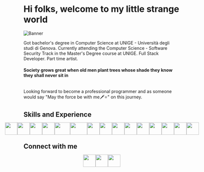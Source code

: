 # Hi folks, welcome to my little strange world
![Banner](https://github.com/thaMilo/thaMilo/blob/main/minosses.jpeg)

Got bachelor's degree in Computer Science at UNIGE - Università degli studi di Genova.
Currently attending the Computer Science - Software Security Track in the Master's Degree course at UNIGE.
Full Stack Developer.
Part time artist.

#### Society grows great when old men plant trees whose shade they know they shall never sit in

<br>
Looking forward to become a professional programmer and as someone would say "May the force be with me🗡⭐️" on this journey.

## Skills and Experience
<div style="display: flex; align-items: center; justify-content: center; height: 2rem;">
  <a href="https://www.java.com/en/"><img src="https://github.com/thaMilo/thaMilo/blob/main/java.png" width="40" height="40"/></a>
  <a href="https://www.python.org/"><img src="https://github.com/thaMilo/thaMilo/blob/main/python.png" width="40" height="40"/></a>
  <a href="https://flask.palletsprojects.com/en/2.2.x/"><img src="https://github.com/thaMilo/thaMilo/blob/main/flask.svg" width="40" height="40"/></a>
  <a href="https://cplusplus.com/"><img src="https://github.com/thaMilo/thaMilo/blob/main/c-.png" width="40" height="40"/></a>
  <a href="https://go.dev/"><img src="https://github.com/thaMilo/thaMilo/blob/main/go.png" width="50" height="40"/></a>
  <a href="https://www.rust-lang.org/"><img src="https://github.com/thaMilo/thaMilo/blob/main/rust.png" width="55" height="40"/></a>
  <a href="https://en.wikipedia.org/wiki/HTML"><img src="https://github.com/thaMilo/thaMilo/blob/main/html.png" width="40" height="40"/></a>
  <a href="https://en.wikipedia.org/wiki/CSS"><img src="https://github.com/thaMilo/thaMilo/blob/main/css-3.png" width="40" height="40"/></a>
  <a href="https://en.wikipedia.org/wiki/JavaScript"><img src="https://github.com/thaMilo/thaMilo/blob/main/js.png" width="40" height="40"/></a>
  <a href="https://svelte.dev/"><img src="https://github.com/thaMilo/thaMilo/blob/main/svelte.png" width="40" height="40"/></a>
  <a href="https://reactjs.org/"><img src="https://github.com/thaMilo/thaMilo/blob/main/react.svg" width="40" height="40"/></a>
  <a href="https://tailwindcss.com/"><img src="https://github.com/thaMilo/thaMilo/blob/main/tailwind.png" width="40" height="40"/></a>
  <a href="https://www.php.net/"><img src="https://github.com/thaMilo/thaMilo/blob/main/php.png" width="40" height="40"/></a>
  <a href="https://www.postgresql.org/"><img src="https://github.com/thaMilo/thaMilo/blob/main/postgre.png" width="40" height="40"/></a>
  <a href="https://www.selenium.dev/"><img src="https://github.com/thaMilo/thaMilo/blob/main/selenium.png" width="40" height="40"/></a>
</div>

## Connect with me
<div style="display: flex; align-items: center; justify-content: center; height: 2rem;">
  <a href="https://www.instagram.com/itsmemjlo/?hl=it"><img src="https://github.com/thaMilo/thaMilo/blob/main/instagram.svg" width="40" height="40" /></a>
  <a href="https://www.linkedin.com/in/milo-galli-2bb1a6198"><img src="https://github.com/thaMilo/thaMilo/blob/main/linkedin.svg"  width="40" height="40"/></a>
    <a href="https://twitter.com/itsmemjlo"><img src="https://github.com/thaMilo/thaMilo/blob/main/twitter.svg"  width="40" height="40"/></a>
  
</div>
